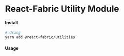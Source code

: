 # React-Fabric Utility Module

#### Install

```bash
# Using
yarn add @react-fabric/utilities
```

#### Usage
